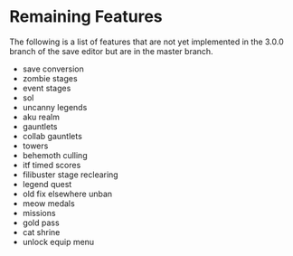 # Remaining Features

The following is a list of features that are not yet implemented in the 3.0.0
branch of the save editor but are in the master branch.

- save conversion
- zombie stages
- event stages
- sol
- uncanny legends
- aku realm
- gauntlets
- collab gauntlets
- towers
- behemoth culling
- itf timed scores
- filibuster stage reclearing
- legend quest
- old fix elsewhere unban
- meow medals
- missions
- gold pass
- cat shrine
- unlock equip menu
